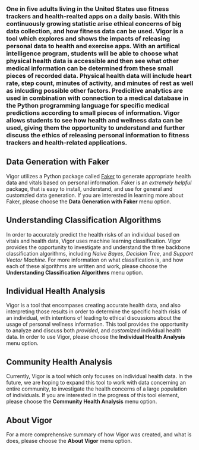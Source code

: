 ### One in five adults living in the United States use fitness trackers and health-realted apps on a daily basis. With this continuously growing statistic arise ethical concerns of big data collection, and how fitness data can be used. Vigor is a tool which explores and shows the impacts of releasing personal data to health and exercise apps. With an artifical intelligence program, students will be able to choose what physical health data is accessible and then see what other medical information can be determined from these small pieces of recorded data. Physical health data will include heart rate, step count, minutes of activity, and minutes of rest as well as inlcuding possible other factors. Predicitive analytics are used in combination with connection to a medical database in the Python programming language for specific medical predictions according to small pieces of information. Vigor allows students to see how health and wellness data can be used, giving them the opportunity to understand and further discuss the ethics of releasing personal information to fitness trackers and health-related applications.

## Data Generation with Faker

Vigor utilizes a Python package called [Faker](https://faker.readthedocs.io/en/master/) to generate appropriate health data and vitals based on personal information. Faker is an *extremely helpful* package, that is easy to install, understand, and use for general and customzied data generation. If you are interested in learning more about Faker, please choose the **Data Generation with Faker** menu option.

## Understanding Classification Algorithms

In order to accurately predict the health risks of an individual based on vitals and health data, Vigor uses machine learning classification. Vigor provides the opportunity to investigate and understand the three backbone classification algorithms, including *Naive Bayes*, *Decision Tree*, and *Support Vector Machine*. For more information on what classification is, and how each of these algorithms are written and work, please choose the **Understanding Classification Algorithms** menu option.

## Individual Health Analysis

Vigor is a tool that encompases creating accurate health data, and also interpreting those results in order to determine the specific health risks of an individual, with intentions of leading to ethical discussions about the usage of personal wellness information. This tool provides the opportunity to analyze and discuss both *provided*, and *customized* individual health data. In order to use Vigor, please choose the **Individual Health Analysis** menu option.

## Community Health Analysis

Currently, Vigor is a tool which only focuses on individual health data. In the future, we are hoping to expand this tool to work with data concerning an entire community, to investigate the health concerns of a large population of individuals. If you are interested in the progress of this tool element, please choose the **Community Health Analysis** menu option.

## About Vigor

For a more comprehensive summary of how Vigor was created, and what is does, please choose the **About Vigor** menu option.
